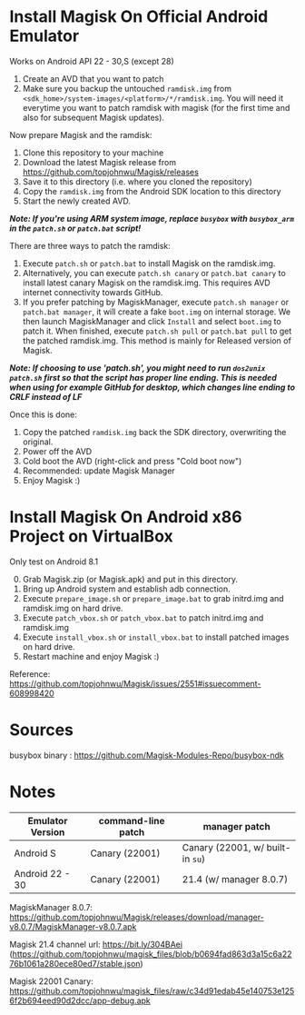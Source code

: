 Install Magisk On Official Android Emulator
===========================================

Works on Android API 22 - 30,S (except 28)

1. Create an AVD that you want to patch
1. Make sure you backup the untouched `ramdisk.img` from `<sdk_home>/system-images/<platform>/*/ramdisk.img`. You will need it everytime you want to patch ramdisk with magisk (for the first time and also for subsequent Magisk updates).

Now prepare Magisk and the ramdisk:

1. Clone this repository to your machine
1. Download the latest Magisk release from https://github.com/topjohnwu/Magisk/releases
1. Save it to this directory (i.e. where you cloned the repository)
1. Copy the `ramdisk.img` from the Android SDK location to this directory
1. Start the newly created AVD.

***Note: If you're using ARM system image, replace `busybox` with `busybox_arm` in the `patch.sh` or `patch.bat` script!***

There are three ways to patch the ramdisk:

1. Execute `patch.sh` or `patch.bat` to install Magisk on the ramdisk.img.
2. Alternatively, you can execute `patch.sh canary` or `patch.bat canary` to install latest canary Magisk on the ramdisk.img. This requires AVD internet connectivity towards GitHub.
3. If you prefer patching by MagiskManager, execute `patch.sh manager` or `patch.bat manager`, it will create a fake `boot.img` on internal storage. We then launch MagiskManager and click `Install` and select `boot.img` to patch it. When finished, execute `patch.sh pull` or `patch.bat pull` to get the patched ramdisk.img. This method is mainly for Released version of Magisk.

***Note: If choosing to use 'patch.sh', you might need to run `dos2unix patch.sh` first so that the script has proper line ending. This is needed when using for example GitHub for desktop, which changes line ending to CRLF instead of LF***

Once this is done:

1. Copy the patched `ramdisk.img` back the SDK directory, overwriting the original.
1. Power off the AVD
1. Cold boot the AVD (right-click and press "Cold boot now")
1. Recommended: update Magisk Manager
1. Enjoy Magisk :)

Install Magisk On Android x86 Project on VirtualBox
===================================================

Only test on Android 8.1

0. Grab Magisk.zip (or Magisk.apk) and put in this directory.
1. Bring up Android system and establish adb connection.
2. Execute `prepare_image.sh` or `prepare_image.bat` to grab initrd.img and ramdisk.img on hard drive.
3. Execute `patch_vbox.sh` or `patch_vbox.bat` to patch initrd.img and ramdisk.img
4. Execute `install_vbox.sh` or `install_vbox.bat` to install patched images on hard drive.
5. Restart machine and enjoy Magisk :)

Reference: https://github.com/topjohnwu/Magisk/issues/2551#issuecomment-608998420

Sources
=======
busybox binary : https://github.com/Magisk-Modules-Repo/busybox-ndk

Notes
=====
| Emulator Version | command-line patch | manager patch
| ---- | ---- | ---- |
| Android S | Canary (22001) | Canary (22001, w/ built-in `su`) |
| Android 22 - 30 | Canary (22001) | 21.4 (w/ manager 8.0.7) |

MagiskManager 8.0.7: https://github.com/topjohnwu/Magisk/releases/download/manager-v8.0.7/MagiskManager-v8.0.7.apk

Magisk 21.4 channel url: https://bit.ly/304BAei (https://github.com/topjohnwu/magisk_files/blob/b0694fad863d3a15c6a2276b1061a280ece80ed7/stable.json)

Magisk 22001 Canary: https://github.com/topjohnwu/magisk_files/raw/c34d91edab45e140753e1256f2b694eed90d2dcc/app-debug.apk
